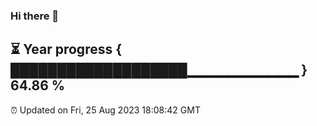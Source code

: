 ### Hi there 👋
⏳ Year progress { ███████████████████▁▁▁▁▁▁▁▁▁▁▁ } 64.86 %
---
⏰ Updated on Fri, 25 Aug 2023 18:08:42 GMT

